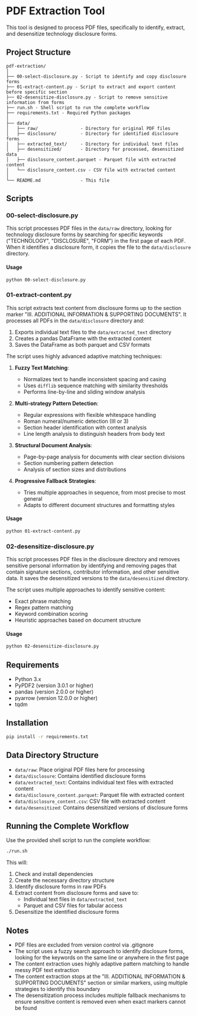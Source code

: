 # PDF Extraction Tool

This tool is designed to process PDF files, specifically to identify, extract, and desensitize technology disclosure forms.

## Project Structure

```
pdf-extraction/
│
├── 00-select-disclosure.py - Script to identify and copy disclosure forms
├── 01-extract-content.py - Script to extract and export content before specific section
├── 02-desensitize-disclosure.py - Script to remove sensitive information from forms
├── run.sh - Shell script to run the complete workflow
├── requirements.txt - Required Python packages
│
├── data/
│   ├── raw/                - Directory for original PDF files
│   ├── disclosure/         - Directory for identified disclosure forms
│   ├── extracted_text/     - Directory for individual text files
│   ├── desensitized/       - Directory for processed, desensitized data
│   ├── disclosure_content.parquet - Parquet file with extracted content
│   └── disclosure_content.csv - CSV file with extracted content
│
└── README.md               - This file
```

## Scripts

### 00-select-disclosure.py

This script processes PDF files in the `data/raw` directory, looking for technology disclosure forms by searching for specific keywords ("TECHNOLOGY", "DISCLOSURE", "FORM") in the first page of each PDF. When it identifies a disclosure form, it copies the file to the `data/disclosure` directory.

#### Usage

```bash
python 00-select-disclosure.py
```

### 01-extract-content.py

This script extracts text content from disclosure forms up to the section marker "III. ADDITIONAL INFORMATION & SUPPORTING DOCUMENTS". It processes all PDFs in the `data/disclosure` directory and:

1. Exports individual text files to the `data/extracted_text` directory
2. Creates a pandas DataFrame with the extracted content
3. Saves the DataFrame as both parquet and CSV formats

The script uses highly advanced adaptive matching techniques:

1. **Fuzzy Text Matching**:
   - Normalizes text to handle inconsistent spacing and casing
   - Uses `difflib` sequence matching with similarity thresholds
   - Performs line-by-line and sliding window analysis

2. **Multi-strategy Pattern Detection**:
   - Regular expressions with flexible whitespace handling
   - Roman numeral/numeric detection (III or 3)
   - Section header identification with context analysis
   - Line length analysis to distinguish headers from body text

3. **Structural Document Analysis**:
   - Page-by-page analysis for documents with clear section divisions
   - Section numbering pattern detection
   - Analysis of section sizes and distributions

4. **Progressive Fallback Strategies**:
   - Tries multiple approaches in sequence, from most precise to most general
   - Adapts to different document structures and formatting styles

#### Usage

```bash
python 01-extract-content.py
```

### 02-desensitize-disclosure.py

This script processes PDF files in the disclosure directory and removes sensitive personal information by identifying and removing pages that contain signature sections, contributor information, and other sensitive data. It saves the desensitized versions to the `data/desensitized` directory.

The script uses multiple approaches to identify sensitive content:
- Exact phrase matching
- Regex pattern matching
- Keyword combination scoring
- Heuristic approaches based on document structure

#### Usage

```bash
python 02-desensitize-disclosure.py
```

## Requirements

- Python 3.x
- PyPDF2 (version 3.0.1 or higher)
- pandas (version 2.0.0 or higher)
- pyarrow (version 12.0.0 or higher)
- tqdm

## Installation

```bash
pip install -r requirements.txt
```

## Data Directory Structure

- `data/raw`: Place original PDF files here for processing
- `data/disclosure`: Contains identified disclosure forms
- `data/extracted_text`: Contains individual text files with extracted content
- `data/disclosure_content.parquet`: Parquet file with extracted content
- `data/disclosure_content.csv`: CSV file with extracted content
- `data/desensitized`: Contains desensitized versions of disclosure forms

## Running the Complete Workflow

Use the provided shell script to run the complete workflow:

```bash
./run.sh
```

This will:
1. Check and install dependencies
2. Create the necessary directory structure
3. Identify disclosure forms in raw PDFs
4. Extract content from disclosure forms and save to:
   - Individual text files in `data/extracted_text`
   - Parquet and CSV files for tabular access
5. Desensitize the identified disclosure forms

## Notes

- PDF files are excluded from version control via .gitignore
- The script uses a fuzzy search approach to identify disclosure forms, looking for the keywords on the same line or anywhere in the first page
- The content extraction uses highly adaptive pattern matching to handle messy PDF text extraction
- The content extraction stops at the "III. ADDITIONAL INFORMATION & SUPPORTING DOCUMENTS" section or similar markers, using multiple strategies to identify this boundary
- The desensitization process includes multiple fallback mechanisms to ensure sensitive content is removed even when exact markers cannot be found